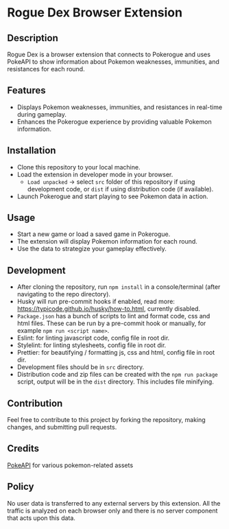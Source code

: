 # Rogue Dex Browser Extension

## Description
Rogue Dex is a browser extension that connects to Pokerogue and uses PokeAPI to show information about Pokemon weaknesses, immunities, and resistances for each round.

## Features
- Displays Pokemon weaknesses, immunities, and resistances in real-time during gameplay.
- Enhances the Pokerogue experience by providing valuable Pokemon information.

## Installation
- Clone this repository to your local machine.
- Load the extension in developer mode in your browser.
	- `Load unpacked` -> select `src` folder of this repository if using development code, or `dist` if using distribution code (if available).
- Launch Pokerogue and start playing to see Pokemon data in action.

## Usage
- Start a new game or load a saved game in Pokerogue.
- The extension will display Pokemon information for each round.
- Use the data to strategize your gameplay effectively.

## Development
- After cloning the repository, run `npm install` in a console/terminal (after navigating to the repo directory).
- Husky will run pre-commit hooks if enabled, read more: https://typicode.github.io/husky/how-to.html, currently disabled.
- `Package.json` has a bunch of scripts to lint and format code, css and html files. These can be run by a pre-commit hook or manually, for example `npm run <script name>`.
- Eslint: for linting javascript code, config file in root dir.
- Stylelint: for linting stylesheets, config file in root dir.
- Prettier: for beautifying / formatting js, css and html, config file in root dir.
- Development files should be in `src` directory.
- Distribution code and zip files can be created with the `npm run package` script, output will be in the `dist` directory. This includes file minifying.

## Contribution
Feel free to contribute to this project by forking the repository, making changes, and submitting pull requests.

## Credits
[PokeAPI](https://github.com/PokeAPI/pokeapi) for various pokemon-related assets 

## Policy
No user data is transferred to any external servers by this extension. All the traffic is analyzed on each browser only and there is no server component that acts upon this data.
